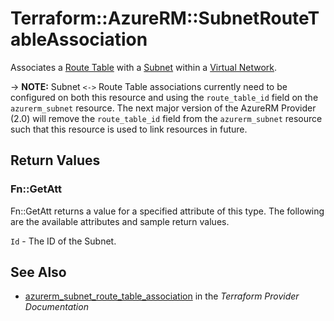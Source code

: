 # Terraform::AzureRM::SubnetRouteTableAssociation

Associates a [Route Table](route_table.html) with a [Subnet](subnet.html) within a [Virtual Network](virtual_network.html).

-> **NOTE:** Subnet `<->` Route Table associations currently need to be configured on both this resource and using the `route_table_id` field on the `azurerm_subnet` resource. The next major version of the AzureRM Provider (2.0) will remove the `route_table_id` field from the `azurerm_subnet` resource such that this resource is used to link resources in future.

## Return Values

### Fn::GetAtt

Fn::GetAtt returns a value for a specified attribute of this type. The following are the available attributes and sample return values.

`Id` - The ID of the Subnet.

## See Also

* [azurerm_subnet_route_table_association](https://www.terraform.io/docs/providers/azurerm/r/subnet_route_table_association.html) in the _Terraform Provider Documentation_